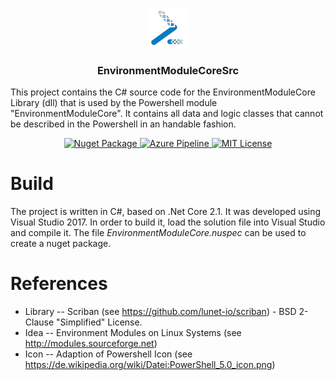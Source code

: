 <p align="center">
  <img src="https://github.com/MarcusWalther/EnvironmentModuleCoreSrc/blob/master/Icon.png?raw=true" height="64">
  <h3 align="center">EnvironmentModuleCoreSrc</h3>
  <p align="left">This project contains the C# source code for the EnvironmentModuleCore Library (dll) that is used by the Powershell module "EnvironmentModuleCore". It contains all data and logic classes that cannot be described in the Powershell in an handable fashion.<p>
  <p align="center">
    <a href="https://www.nuget.org/packages/EnvironmentModuleCore/">
      <img src="https://img.shields.io/nuget/v/EnvironmentModuleCore.svg" alt="Nuget Package">
    </a>
    <a href="">
      <img src="https://dev.azure.com/MarcusWalther/EnvironmentModuleCoreSrc/_apis/build/status/Master.EnvironmentModuleCoreSrc?branchName=master" alt="Azure Pipeline">
    </a>
    <a href="https://github.com/MarcusWalther/EnvironmentModuleCoreSrc/blob/master/LICENSE.md">
      <img src="https://img.shields.io/badge/License-MIT-yellow.svg" alt="MIT License">
    </a>
  </p>
</p>

# Build
The project is written in C#, based on .Net Core 2.1. It was developed using Visual Studio 2017. In order to build it, load the solution file into Visual Studio and compile it. The file *EnvironmentModuleCore.nuspec* can be used to create a nuget package.

# References
* Library -- Scriban (see https://github.com/lunet-io/scriban) - BSD 2-Clause "Simplified" License.
* Idea -- Environment Modules on Linux Systems (see http://modules.sourceforge.net)
* Icon -- Adaption of Powershell Icon (see https://de.wikipedia.org/wiki/Datei:PowerShell_5.0_icon.png)
